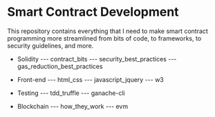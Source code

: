 # Smart Contract Development

This repository contains everything that I need to make smart contract programming more streamlined from bits of code, to frameworks, to security guidelines, and more.

- Solidity 
--- contract_bits
--- security_best_practices
--- gas_reduction_best_practices

- Front-end
--- html_css
--- javascript_jquery
--- w3

- Testing
--- tdd_truffle
--- ganache-cli

- Blockchain
--- how_they_work
--- evm